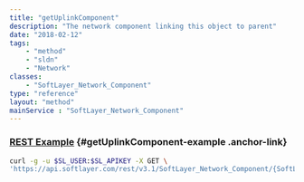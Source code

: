 ```yaml
---
title: "getUplinkComponent"
description: "The network component linking this object to parent"
date: "2018-02-12"
tags:
    - "method"
    - "sldn"
    - "Network"
classes:
    - "SoftLayer_Network_Component"
type: "reference"
layout: "method"
mainService : "SoftLayer_Network_Component"
---
```


### [REST Example](#getUplinkComponent-example) <a href="/article/rest/"><i class="fas fa-question"></i></a> {#getUplinkComponent-example .anchor-link} 
```bash
curl -g -u $SL_USER:$SL_APIKEY -X GET \
'https://api.softlayer.com/rest/v3.1/SoftLayer_Network_Component/{SoftLayer_Network_ComponentID}/getUplinkComponent'
```
